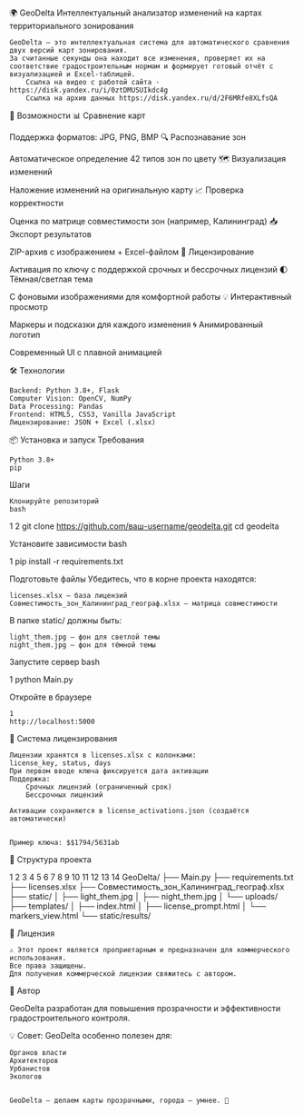 🌍 GeoDelta 
Интеллектуальный анализатор изменений на картах территориального зонирования 

    GeoDelta — это интеллектуальная система для автоматического сравнения двух версий карт зонирования.
    За считанные секунды она находит все изменения, проверяет их на соответствие градостроительным нормам и формирует готовый отчёт с визуализацией и Excel-таблицей.   
     	Ссылка на видео с работой сайта - https://disk.yandex.ru/i/0ztDMUSUIkdc4g
		Ссылка на архив данных https://disk.yandex.ru/d/2F6MRfe8XLfsQA


 
🚀 Возможности 
📊
Сравнение карт
	
Поддержка форматов: JPG, PNG, BMP
🔍
Распознавание зон
	
Автоматическое определение 42 типов зон по цвету
🗺️
Визуализация изменений
	
Наложение изменений на оригинальную карту
📈
Проверка корректности
	
Оценка по матрице совместимости зон (например, Калининград)
📥
Экспорт результатов
	
ZIP-архив с изображением + Excel-файлом
🔐
Лицензирование
	
Активация по ключу с поддержкой срочных и бессрочных лицензий
🌓
Тёмная/светлая тема
	
С фоновыми изображениями для комфортной работы
💡
Интерактивный просмотр
	
Маркеры и подсказки для каждого изменения
🌀
Анимированный логотип
	
Современный UI с плавной анимацией
 
 
🛠️ Технологии 

    Backend: Python 3.8+, Flask  
    Computer Vision: OpenCV, NumPy  
    Data Processing: Pandas  
    Frontend: HTML5, CSS3, Vanilla JavaScript  
    Лицензирование: JSON + Excel (.xlsx)
     

 
📦 Установка и запуск 
Требования 

    Python 3.8+
    pip
     

Шаги 

    Клонируйте репозиторий 
    bash
     

 
1
2
git clone https://github.com/ваш-username/geodelta.git
cd geodelta
 
 

Установите зависимости 
bash
 
 
1
pip install -r requirements.txt
 
 

Подготовьте файлы
Убедитесь, что в корне проекта находятся: 

    licenses.xlsx — база лицензий
    Совместимость_зон_Калининград_географ.xlsx — матрица совместимости
     

В папке static/ должны быть: 

    light_them.jpg — фон для светлой темы  
    night_them.jpg — фон для тёмной темы
     

Запустите сервер 
bash
 
 
1
python Main.py
 
 

Откройте в браузере 
 

     
    1
    http://localhost:5000
     
     
     

 
🔑 Система лицензирования 

    Лицензии хранятся в licenses.xlsx с колонками:
    license_key, status, days
    При первом вводе ключа фиксируется дата активации
    Поддержка:
        Срочных лицензий (ограниченный срок)
        Бессрочных лицензий
         
    Активации сохраняются в license_activations.json (создаётся автоматически)
     

    Пример ключа: $$1794/5631ab 
     

 
📁 Структура проекта 
 
 
1
2
3
4
5
6
7
8
9
10
11
12
13
14
GeoDelta/
├── Main.py
├── requirements.txt
├── licenses.xlsx
├── Совместимость_зон_Калининград_географ.xlsx
├── static/
│   ├── light_them.jpg
│   ├── night_them.jpg
│   └── uploads/
├── templates/
│   ├── index.html
│   ├── license_prompt.html
│   └── markers_view.html
└── static/results/
 
 
 
📝 Лицензия 

    ⚠️ Этот проект является проприетарным и предназначен для коммерческого использования.
    Все права защищены.
    Для получения коммерческой лицензии свяжитесь с автором. 
     

 
🤝 Автор 

GeoDelta разработан для повышения прозрачности и эффективности градостроительного контроля. 

💡 Совет: GeoDelta особенно полезен для: 

    Органов власти  
    Архитекторов  
    Урбанистов  
    Экологов
     

    GeoDelta — делаем карты прозрачными, города — умнее. 🌆 
     
